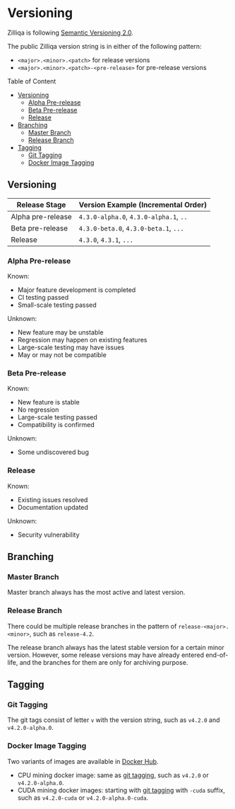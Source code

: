 # Versioning

Zilliqa is following [Semantic Versioning 2.0](https://semver.org).

The public Zilliqa version string is in either of the following pattern:

- `<major>.<minor>.<patch>` for release versions
- `<major>.<minor>.<patch>-<pre-release>` for pre-release versions

Table of Content

- [Versioning](#versioning)
  - [Alpha Pre-release](#alpha-pre-release)
  - [Beta Pre-release](#beta-pre-release)
  - [Release](#release)
- [Branching](#branching)
  - [Master Branch](#master-branch)
  - [Release Branch](#release-branch)
- [Tagging](#tagging)
  - [Git Tagging](#git-tagging)
  - [Docker Image Tagging](#docker-image-tagging)

## Versioning

| Release Stage     | Version Example (Incremental Order)    |
|-------------------|----------------------------------------|
| Alpha pre-release | `4.3.0-alpha.0`, `4.3.0-alpha.1`, `..` |
| Beta pre-release  | `4.3.0-beta.0`, `4.3.0-beta.1`, `...`  |
| Release           | `4.3.0`, `4.3.1`, `...`                |

### Alpha Pre-release

Known:

- Major feature development is completed
- CI testing passed
- Small-scale testing passed

Unknown:

- New feature may be unstable
- Regression may happen on existing features
- Large-scale testing may have issues
- May or may not be compatible

### Beta Pre-release

Known:

- New feature is stable
- No regression
- Large-scale testing passed
- Compatibility is confirmed

Unknown:

- Some undiscovered bug

### Release

Known:

- Existing issues resolved
- Documentation updated

Unknown:

- Security vulnerability

## Branching

### Master Branch

Master branch always has the most active and latest version.

### Release Branch

There could be multiple release branches in the pattern of `release-<major>.<minor>`, such as `release-4.2`.

The release branch always has the latest stable version for a certain minor version. However, some release versions may have already entered end-of-life, and the branches for them are only for archiving purpose.

## Tagging

### Git Tagging

The git tags consist of letter `v` with the version string, such as `v4.2.0` and `v4.2.0-alpha.0`.

### Docker Image Tagging

Two variants of images are available in [Docker Hub](https://hub.docker.com/r/zilliqa/zilliqa).

- CPU mining docker image: same as [git tagging](#git-tagging), such as `v4.2.0` or `v4.2.0-alpha.0`.
- CUDA mining docker images: starting with [git tagging](#git-tagging) with `-cuda` suffix, such as `v4.2.0-cuda` or `v4.2.0-alpha.0-cuda`.
